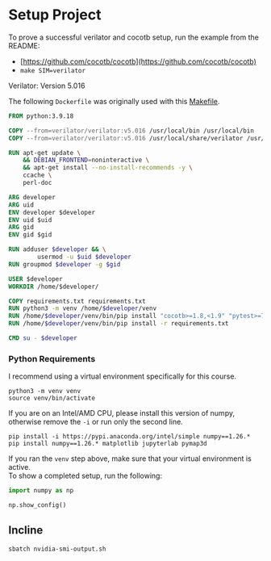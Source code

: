 # Setup Project   
To prove a successful verilator and cocotb setup, run the example from the README:   
- [https://github.com/cocotb/cocotb](https://github.com/cocotb/cocotb)
- `make SIM=verilator`

Verilator: Version 5.016

The following `Dockerfile` was originally used with this
[Makefile](https://github.com/chiranthsiddappa/caf_verilog/blob/main/Makefile).
``` Dockerfile
FROM python:3.9.18

COPY --from=verilator/verilator:v5.016 /usr/local/bin /usr/local/bin
COPY --from=verilator/verilator:v5.016 /usr/local/share/verilator /usr/local/share/verilator

RUN apt-get update \
    && DEBIAN_FRONTEND=noninteractive \
    && apt-get install --no-install-recommends -y \
    ccache \
    perl-doc

ARG developer
ARG uid
ENV developer $developer
ENV uid $uid
ARG gid
ENV gid $gid

RUN adduser $developer && \
        usermod -u $uid $developer
RUN groupmod $developer -g $gid

USER $developer
WORKDIR /home/$developer/

COPY requirements.txt requirements.txt
RUN python3 -m venv /home/$developer/venv
RUN /home/$developer/venv/bin/pip install "cocotb>=1.8,<1.9" "pytest>=7.4,<7.5"
RUN /home/$developer/venv/bin/pip install -r requirements.txt

CMD su - $developer
```
### Python Requirements   
I recommend using a virtual environment specifically for this course.   
```
python3 -m venv venv
source venv/bin/activate
```
If you are on an Intel/AMD CPU, please install this version of numpy, otherwise remove the `-i`  or run only the second line.   
```
pip install -i https://pypi.anaconda.org/intel/simple numpy==1.26.*
pip install numpy==1.26.* matplotlib jupyterlab pymap3d
```
If you ran the `venv`  step above, make sure that your virtual environment is active.   
To show a completed setup, run the following:   
```python
import numpy as np

np.show_config()
```

## Incline

```bash
sbatch nvidia-smi-output.sh
```
